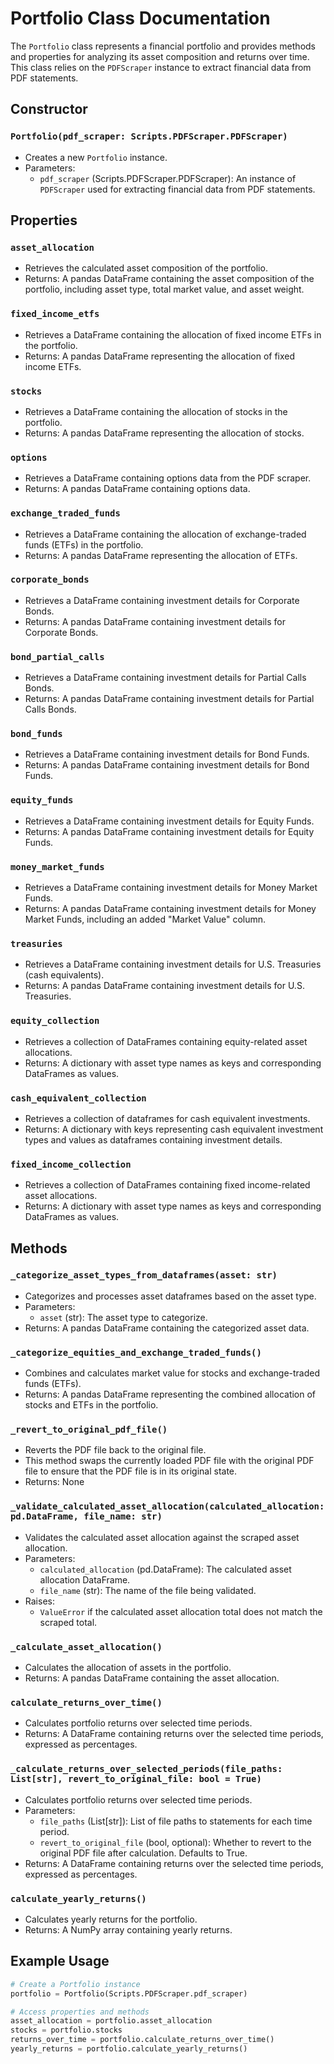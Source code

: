 # Portfolio Class Documentation

The `Portfolio` class represents a financial portfolio and provides methods and properties for analyzing its asset composition and returns over time. This class relies on the `PDFScraper` instance to extract financial data from PDF statements.

## Constructor

### `Portfolio(pdf_scraper: Scripts.PDFScraper.PDFScraper)`

- Creates a new `Portfolio` instance.
- Parameters:
  - `pdf_scraper` (Scripts.PDFScraper.PDFScraper): An instance of `PDFScraper` used for extracting financial data from PDF statements.

## Properties

### `asset_allocation`

- Retrieves the calculated asset composition of the portfolio.
- Returns: A pandas DataFrame containing the asset composition of the portfolio, including asset type, total market value, and asset weight.

### `fixed_income_etfs`

- Retrieves a DataFrame containing the allocation of fixed income ETFs in the portfolio.
- Returns: A pandas DataFrame representing the allocation of fixed income ETFs.

### `stocks`

- Retrieves a DataFrame containing the allocation of stocks in the portfolio.
- Returns: A pandas DataFrame representing the allocation of stocks.

### `options`

- Retrieves a DataFrame containing options data from the PDF scraper.
- Returns: A pandas DataFrame containing options data.

### `exchange_traded_funds`

- Retrieves a DataFrame containing the allocation of exchange-traded funds (ETFs) in the portfolio.
- Returns: A pandas DataFrame representing the allocation of ETFs.

### `corporate_bonds`

- Retrieves a DataFrame containing investment details for Corporate Bonds.
- Returns: A pandas DataFrame containing investment details for Corporate Bonds.

### `bond_partial_calls`

- Retrieves a DataFrame containing investment details for Partial Calls Bonds.
- Returns: A pandas DataFrame containing investment details for Partial Calls Bonds.

### `bond_funds`

- Retrieves a DataFrame containing investment details for Bond Funds.
- Returns: A pandas DataFrame containing investment details for Bond Funds.

### `equity_funds`

- Retrieves a DataFrame containing investment details for Equity Funds.
- Returns: A pandas DataFrame containing investment details for Equity Funds.

### `money_market_funds`

- Retrieves a DataFrame containing investment details for Money Market Funds.
- Returns: A pandas DataFrame containing investment details for Money Market Funds, including an added "Market Value" column.

### `treasuries`

- Retrieves a DataFrame containing investment details for U.S. Treasuries (cash equivalents).
- Returns: A pandas DataFrame containing investment details for U.S. Treasuries.

### `equity_collection`

- Retrieves a collection of DataFrames containing equity-related asset allocations.
- Returns: A dictionary with asset type names as keys and corresponding DataFrames as values.

### `cash_equivalent_collection`

- Retrieves a collection of dataframes for cash equivalent investments.
- Returns: A dictionary with keys representing cash equivalent investment types and values as dataframes containing investment details.

### `fixed_income_collection`

- Retrieves a collection of DataFrames containing fixed income-related asset allocations.
- Returns: A dictionary with asset type names as keys and corresponding DataFrames as values.

## Methods

### `_categorize_asset_types_from_dataframes(asset: str)`

- Categorizes and processes asset dataframes based on the asset type.
- Parameters:
  - `asset` (str): The asset type to categorize.
- Returns: A pandas DataFrame containing the categorized asset data.

### `_categorize_equities_and_exchange_traded_funds()`

- Combines and calculates market value for stocks and exchange-traded funds (ETFs).
- Returns: A pandas DataFrame representing the combined allocation of stocks and ETFs in the portfolio.

### `_revert_to_original_pdf_file()`

- Reverts the PDF file back to the original file.
- This method swaps the currently loaded PDF file with the original PDF file to ensure that the PDF file is in its original state.
- Returns: None

### `_validate_calculated_asset_allocation(calculated_allocation: pd.DataFrame, file_name: str)`

- Validates the calculated asset allocation against the scraped asset allocation.
- Parameters:
  - `calculated_allocation` (pd.DataFrame): The calculated asset allocation DataFrame.
  - `file_name` (str): The name of the file being validated.
- Raises:
  - `ValueError` if the calculated asset allocation total does not match the scraped total.

### `_calculate_asset_allocation()`

- Calculates the allocation of assets in the portfolio.
- Returns: A pandas DataFrame containing the asset allocation.

### `calculate_returns_over_time()`

- Calculates portfolio returns over selected time periods.
- Returns: A DataFrame containing returns over the selected time periods, expressed as percentages.

### `_calculate_returns_over_selected_periods(file_paths: List[str], revert_to_original_file: bool = True)`

- Calculates portfolio returns over selected time periods.
- Parameters:
  - `file_paths` (List[str]): List of file paths to statements for each time period.
  - `revert_to_original_file` (bool, optional): Whether to revert to the original PDF file after calculation. Defaults to True.
- Returns: A DataFrame containing returns over the selected time periods, expressed as percentages.

### `calculate_yearly_returns()`

- Calculates yearly returns for the portfolio.
- Returns: A NumPy array containing yearly returns.

## Example Usage

```python
# Create a Portfolio instance
portfolio = Portfolio(Scripts.PDFScraper.pdf_scraper)

# Access properties and methods
asset_allocation = portfolio.asset_allocation
stocks = portfolio.stocks
returns_over_time = portfolio.calculate_returns_over_time()
yearly_returns = portfolio.calculate_yearly_returns()
